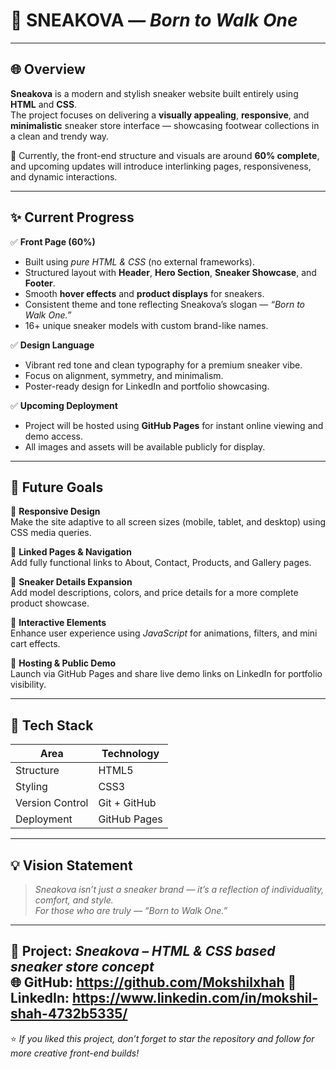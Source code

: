 # 🧢 SNEAKOVA — *Born to Walk One*

---

## 🌐 Overview  
**Sneakova** is a modern and stylish sneaker website built entirely using **HTML** and **CSS**.  
The project focuses on delivering a **visually appealing**, **responsive**, and **minimalistic** sneaker store interface — showcasing footwear collections in a clean and trendy way.  

🧩 Currently, the front-end structure and visuals are around **60% complete**, and upcoming updates will introduce interlinking pages, responsiveness, and dynamic interactions.

---

## ✨ Current Progress  

✅ **Front Page (60%)**  
- Built using *pure HTML & CSS* (no external frameworks).  
- Structured layout with **Header**, **Hero Section**, **Sneaker Showcase**, and **Footer**.  
- Smooth **hover effects** and **product displays** for sneakers.  
- Consistent theme and tone reflecting Sneakova’s slogan — *“Born to Walk One.”*  
- 16+ unique sneaker models with custom brand-like names.  

✅ **Design Language**  
- Vibrant red tone and clean typography for a premium sneaker vibe.  
- Focus on alignment, symmetry, and minimalism.  
- Poster-ready design for LinkedIn and portfolio showcasing.  

✅ **Upcoming Deployment**  
- Project will be hosted using **GitHub Pages** for instant online viewing and demo access.  
- All images and assets will be available publicly for display.

---

## 🚀 Future Goals  

🔸 **Responsive Design**  
Make the site adaptive to all screen sizes (mobile, tablet, and desktop) using CSS media queries.  

🔸 **Linked Pages & Navigation**  
Add fully functional links to About, Contact, Products, and Gallery pages.  

🔸 **Sneaker Details Expansion**  
Add model descriptions, colors, and price details for a more complete product showcase.  

🔸 **Interactive Elements**  
Enhance user experience using *JavaScript* for animations, filters, and mini cart effects.  

🔸 **Hosting & Public Demo**  
Launch via GitHub Pages and share live demo links on LinkedIn for portfolio visibility.

---

## 🧱 Tech Stack  

| Area | Technology |
|------|-------------|
| Structure | HTML5 |
| Styling | CSS3 |
| Version Control | Git + GitHub |
| Deployment | GitHub Pages |

---

## 💡 Vision Statement  

> *Sneakova isn’t just a sneaker brand — it’s a reflection of individuality, comfort, and style.*  
> *For those who are truly — “Born to Walk One.”*

---
💼 Project: *Sneakova – HTML & CSS based sneaker store concept*  
🌐 GitHub: https://github.com/Mokshilxhah 
🔗 LinkedIn: https://www.linkedin.com/in/mokshil-shah-4732b5335/
---

⭐ *If you liked this project, don’t forget to star the repository and follow for more creative front-end builds!*
